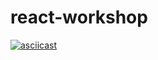 # react-workshop

[![asciicast](https://asciinema.org/a/t55y9ve9kc9oooKqsrOz4wFSB.png)](https://asciinema.org/a/t55y9ve9kc9oooKqsrOz4wFSB)
